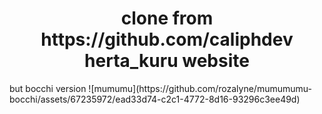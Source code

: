 
<h1 align="center">clone from https://github.com/caliphdev herta_kuru website</h1>
but bocchi version
![mumumu](https://github.com/rozalyne/mumumumu-bocchi/assets/67235972/ead33d74-c2c1-4772-8d16-93296c3ee49d)
